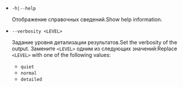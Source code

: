 * `-h|--help`

  <span data-ttu-id="de187-101">Отображение справочных сведений.</span><span class="sxs-lookup"><span data-stu-id="de187-101">Show help information.</span></span>

* `--verbosity <LEVEL>`

  <span data-ttu-id="de187-102">Задание уровня детализации результатов.</span><span class="sxs-lookup"><span data-stu-id="de187-102">Set the verbosity of the output.</span></span> <span data-ttu-id="de187-103">Замените `<LEVEL>` одним из следующих значений:</span><span class="sxs-lookup"><span data-stu-id="de187-103">Replace `<LEVEL>` with one of the following values:</span></span>
  
  * `quiet`
  * `normal`
  * `detailed`